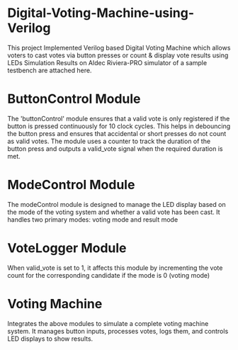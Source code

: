 # Digital-Voting-Machine-using-Verilog
This project Implemented Verilog based Digital Voting Machine which allows voters to cast votes via button presses or count & display vote results using LEDs
Simulation Results on Aldec Riviera-PRO simulator of a sample testbench are attached here.

# ButtonControl Module
The 'buttonControl' module ensures that a valid vote is only registered if the button is pressed continuously for 10 clock cycles. This helps in debouncing the button press and ensures that accidental or short presses do not count as valid votes.
The module uses a counter to track the duration of the button press and outputs a valid_vote signal when the required duration is met.
# ModeControl Module
The modeControl module is designed to manage the LED display based on the mode of the voting system and whether a valid vote has been cast. It handles two primary modes: voting mode and result mode
# VoteLogger Module
When valid_vote is set to 1, it affects this module by incrementing the vote count for the corresponding candidate if the mode is 0 (voting mode)
# Voting Machine
Integrates the above modules to simulate a complete voting machine system. It manages button inputs, processes votes, logs them, and controls LED displays to show results.
